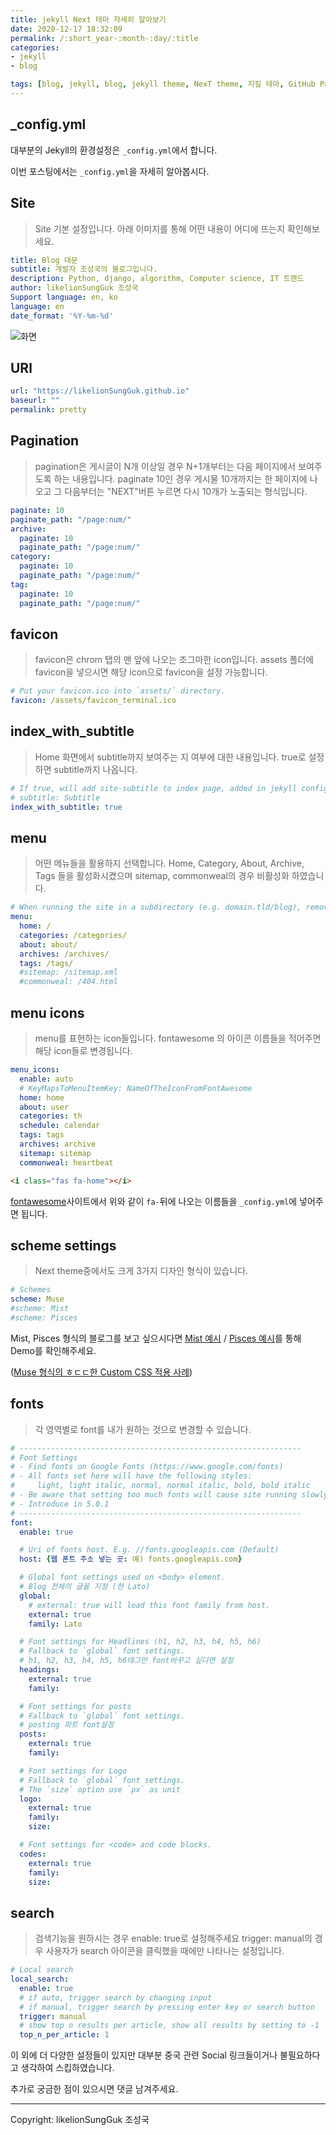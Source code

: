 ```yaml
---
title: jekyll Next 테마 자세히 알아보기
date: 2020-12-17 18:32:09
permalink: /:short_year-:month-:day/:title
categories:
- jekyll
- blog

tags: [blog, jekyll, blog, jekyll theme, NexT theme, 지킬 테마, GitHub Pages]
---
```


## _config.yml

대부분의 Jekyll의 환경설정은 `_config.yml`에서 합니다.

이번 포스팅에서는 `_config.yml`을 자세히 알아봅시다.



## Site

> Site 기본 설정입니다. 아래 이미지를 통해 어떤 내용이 어디에 뜨는지 확인해보세요.

```yaml
title: Blog 대문
subtitle: 개발자 조성국의 블로그입니다.
description: Python, django, algorithm, Computer science, IT 트렌드
author: likelionSungGuk 조성국
Support language: en, ko
language: en
date_format: '%Y-%m-%d'
```

![화면](/assets/img/IMG_0284.jpg)



## URl

```yaml
url: "https://likelionSungGuk.github.io"
baseurl: ""
permalink: pretty
```



## Pagination

> pagination은 게시글이 N개 이상일 경우 N+1개부터는 다음 페이지에서 보여주도록 하는 내용입니다. 
> paginate 10인 경우 게시물 10개까지는 한 페이지에 나오고 그 다음부터는 "NEXT"버튼 누르면 다시 10개가 노출되는 형식입니다.

```yaml
paginate: 10
paginate_path: "/page:num/"
archive:
  paginate: 10
  paginate_path: "/page:num/"
category:
  paginate: 10
  paginate_path: "/page:num/"
tag:
  paginate: 10
  paginate_path: "/page:num/"
```



## favicon

> favicon은 chrom 탭의 맨 앞에 나오는 조그마한 icon입니다.
> assets 폴더에 favicon을 넣으시면 해당 icon으로 favicon을 설정 가능합니다.

```yaml
# Put your favicon.ico into `assets/` directory.
favicon: /assets/favicon_terminal.ico
```



## index_with_subtitle

> Home 화면에서 subtitle까지 보여주는 지 여부에 대한 내용입니다.
> true로 설정하면 subtitle까지 나옵니다.

```yaml
# If true, will add site-subtitle to index page, added in jekyll config.
# subtitle: Subtitle
index_with_subtitle: true
```



## menu

>어떤 메뉴들을 활용하지 선택합니다.
>Home, Category, About, Archive, Tags 들을 활성화시켰으며 sitemap, commonweal의 경우 비활성화 하였습니다.

```yaml
# When running the site in a subdirectory (e.g. domain.tld/blog), remove the leading slash (/archives -> archives)
menu:
  home: /
  categories: /categories/
  about: about/
  archives: /archives/
  tags: /tags/
  #sitemap: /sitemap.xml
  #commonweal: /404.html
```



## menu icons

>  menu를 표현하는 icon들입니다.
> fontawesome 의  아이콘 이름들을 적어주면 해당 icon들로 변경됩니다.

```yaml
menu_icons:
  enable: auto
  # KeyMapsToMenuItemKey: NameOfTheIconFromFontAwesome
  home: home
  about: user
  categories: th
  schedule: calendar
  tags: tags
  archives: archive
  sitemap: sitemap
  commonweal: heartbeat
```

```html
<i class="fas fa-home"></i>
```

[fontawesome](https://fontawesome.com/icons/)사이트에서 위와 같이 `fa-`뒤에 나오는 이름들을 `_config.yml`에 넣어주면 됩니다.



## scheme settings

> Next theme중에서도 크게 3가지 디자인 형식이 있습니다.

```yaml
# Schemes
scheme: Muse
#scheme: Mist
#scheme: Pisces
```

Mist, Pisces 형식의 블로그를 보고 싶으시다면 [Mist 예시](https://blog.zzbd.org/) / [Pisces 예시](https://dandyxu.me/)를 통해 Demo를 확인해주세요.

([Muse 형식의 ㅎㄷㄷ한 Custom CSS 적용 사례](https://acris.me/))



## fonts

>각 영역별로 font를 내가 원하는 것으로 변경할 수 있습니다.

```yaml
# ---------------------------------------------------------------
# Font Settings
# - Find fonts on Google Fonts (https://www.google.com/fonts)
# - All fonts set here will have the following styles:
#     light, light italic, normal, normal italic, bold, bold italic
# - Be aware that setting too much fonts will cause site running slowly
# - Introduce in 5.0.1
# ---------------------------------------------------------------
font:
  enable: true

  # Uri of fonts host. E.g. //fonts.googleapis.com (Default)
  host: {웹 폰트 주소 넣는 곳: 예) fonts.googleapis.com} 

  # Global font settings used on <body> element.
  # Blog 전체의 글꼴 지정 (현 Lato)
  global:
    # external: true will load this font family from host.
    external: true
    family: Lato

  # Font settings for Headlines (h1, h2, h3, h4, h5, h6)
  # Fallback to `global` font settings.
  # h1, h2, h3, h4, h5, h6태그만 font바꾸고 싶다면 설정
  headings:
    external: true
    family:

  # Font settings for posts
  # Fallback to `global` font settings.
  # posting 파트 font설정
  posts:
    external: true
    family:

  # Font settings for Logo
  # Fallback to `global` font settings.
  # The `size` option use `px` as unit
  logo:
    external: true
    family:
    size:

  # Font settings for <code> and code blocks.
  codes:
    external: true
    family:
    size:
```



## search

> 검색기능을 원하시는 경우 enable: true로 설정해주세요
> trigger: manual의 경우 사용자가 search 아이콘을 클릭했을 때에만 나타나는 설정입니다.

```yaml
# Local search
local_search:
  enable: true
  # if auto, trigger search by changing input
  # if manual, trigger search by pressing enter key or search button
  trigger: manual
  # show top n results per article, show all results by setting to -1
  top_n_per_article: 1
```



이 외에 더 다양한 설정들이 있지만 대부분 중국 관련 Social 링크들이거나 불필요하다고 생각하여 스킵하였습니다.

추가로 궁금한 점이 있으시면 댓글 남겨주세요.

---

Copyright: likelionSungGuk 조성국